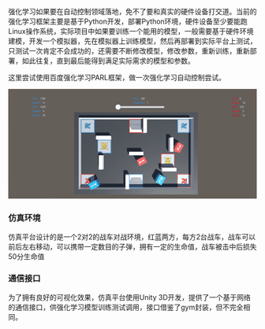 强化学习如果要在自动控制领域落地，免不了要和真实的硬件设备打交道。当前的强化学习框架主要是基于Python开发，部署Python环境，硬件设备至少要能跑Linux操作系统，实际项目中如果要训练一个能用的模型，一般需要基于硬件环境建模，开发一个模拟器，先在模拟器上训练模型，然后再部署到实际平台上测试，只测试一次肯定不会成功的，还需要不断修改模型，修改参数，重新训练，重新部署，如此往复，直到最后能得到满足实际需求的模型和参数。

这里尝试使用百度强化学习PARL框架，做一次强化学习自动控制尝试。

![仿真效果](https://github.com/LiteIOT/aiot/blob/master/123.gif?raw=true)

### 仿真环境
仿真平台设计的是一个2对2的战车对战环境，红蓝两方，每方2台战车，战车可以前后左右移动，可以携带一定数目的子弹，拥有一定的生命值，战车被击中后损失50分生命值

### 通信接口
为了拥有良好的可视化效果，仿真平台使用Unity 3D开发，提供了一个基于网络的通信接口，供强化学习模型训练测试调用，接口借鉴了gym封装，但不完全相同。
